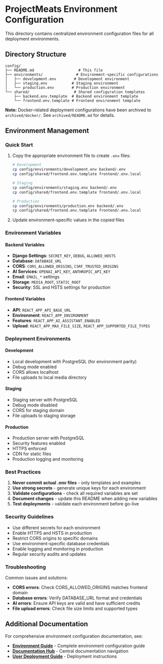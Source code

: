 # ProjectMeats Environment Configuration

This directory contains centralized environment configuration files for all deployment environments.

## Directory Structure

```
config/
├── README.md                    # This file
├── environments/               # Environment-specific configurations
│   ├── development.env        # Development environment
│   ├── staging.env           # Staging environment  
│   └── production.env        # Production environment
└── shared/                    # Shared configuration templates
    ├── backend.env.template  # Backend environment template
    └── frontend.env.template # Frontend environment template
```

**Note:** Docker-related deployment configurations have been archived to `archived/docker/`. See `archived/README.md` for details.

## Environment Management

### Quick Start
1. Copy the appropriate environment file to create `.env` files:
   ```bash
   # Development
   cp config/environments/development.env backend/.env
   cp config/shared/frontend.env.template frontend/.env.local
   
   # Staging
   cp config/environments/staging.env backend/.env
   cp config/shared/frontend.env.template frontend/.env.local
   
   # Production
   cp config/environments/production.env backend/.env
   cp config/shared/frontend.env.template frontend/.env.local
   ```

2. Update environment-specific values in the copied files

### Environment Variables

#### Backend Variables
- **Django Settings**: `SECRET_KEY`, `DEBUG`, `ALLOWED_HOSTS`
- **Database**: `DATABASE_URL`
- **CORS**: `CORS_ALLOWED_ORIGINS`, `CSRF_TRUSTED_ORIGINS`
- **AI Services**: `OPENAI_API_KEY`, `ANTHROPIC_API_KEY`
- **Email**: `EMAIL_*` settings
- **Storage**: `MEDIA_ROOT`, `STATIC_ROOT`
- **Security**: SSL and HSTS settings for production

#### Frontend Variables  
- **API**: `REACT_APP_API_BASE_URL`
- **Environment**: `REACT_APP_ENVIRONMENT`
- **Features**: `REACT_APP_AI_ASSISTANT_ENABLED`
- **Upload**: `REACT_APP_MAX_FILE_SIZE`, `REACT_APP_SUPPORTED_FILE_TYPES`

### Deployment Environments

#### Development
- Local development with PostgreSQL (for environment parity)
- Debug mode enabled
- CORS allows localhost
- File uploads to local media directory

#### Staging  
- Staging server with PostgreSQL
- Debug mode disabled
- CORS for staging domain
- File uploads to staging storage

#### Production
- Production server with PostgreSQL
- Security features enabled
- HTTPS enforced
- CDN for static files
- Production logging and monitoring

### Best Practices

1. **Never commit actual .env files** - only templates and examples
2. **Use strong secrets** - generate unique keys for each environment
3. **Validate configurations** - check all required variables are set
4. **Document changes** - update this README when adding new variables
5. **Test deployments** - validate each environment before go-live

### Security Guidelines

- Use different secrets for each environment
- Enable HTTPS and HSTS in production
- Restrict CORS origins to specific domains
- Use environment-specific database credentials
- Enable logging and monitoring in production
- Regular security audits and updates

### Troubleshooting

Common issues and solutions:
- **CORS errors**: Check CORS_ALLOWED_ORIGINS matches frontend domain
- **Database errors**: Verify DATABASE_URL format and credentials
- **AI errors**: Ensure API keys are valid and have sufficient credits
- **File upload errors**: Check file size limits and supported types

## Additional Documentation

For comprehensive environment configuration documentation, see:
- **[Environment Guide](../docs/ENVIRONMENT_GUIDE.md)** - Complete environment configuration guide
- **[Documentation Hub](../docs/README.md)** - Central documentation navigation
- **[User Deployment Guide](../USER_DEPLOYMENT_GUIDE.md)** - Deployment instructions